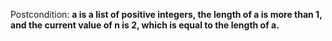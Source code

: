 Postcondition: **a is a list of positive integers, the length of a is more than 1, and the current value of n is 2, which is equal to the length of a.**
